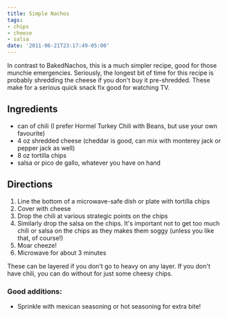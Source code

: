 ```yaml
---
title: Simple Nachos
tags:
- chips
- cheese
- salsa
date: '2011-06-21T23:17:49-05:00'
---
```

In contrast to BakedNachos, this is a much simpler recipe, good for those munchie emergencies. Seriously, the longest bit of time for this recipe is probably shredding the cheese if you don't buy it pre-shredded. These make for a serious quick snack fix good for watching TV.

## Ingredients

* can of chili (I prefer Hormel Turkey Chili with Beans, but use your own favourite)
* 4 oz shredded cheese (cheddar is good, can mix with monterey jack or pepper jack as well)
* 8 oz tortilla chips
* salsa or pico de gallo, whatever you have on hand

## Directions

1.  Line the bottom of a microwave-safe dish or plate with tortilla chips
1.  Cover with cheese
1.  Drop the chili at various strategic points on the chips
1.  Similarly drop the salsa on the chips. It's important not to get too much chili or salsa on the chips as they makes them soggy (unless you like that, of course!)
1.  Moar cheeze!
1.  Microwave for about 3 minutes

These can be layered if you don't go to heavy on any layer. If you don't have chili, you can do without for just some cheesy chips.

### Good additions:

* Sprinkle with mexican seasoning or hot seasoning for extra bite!
